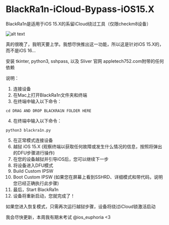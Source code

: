 # BlackRa1n-iCloud-Bypass-iOS15.X
BlackRa1n是适用于iOS 15.X的系留iCloud绕过工具（仅限checkm8设备）

![alt text](https://github.com/bartektenDev/BlackRa1n-iCloud-Bypass-iOS15.X/blob/main/Screen%20Shot%202022-12-13%20at%202.25.12%20AM.png)

真的很晚了，我明天要上学。我想尽快推出这一功能，所以这是针对iOS 15.X的，而不是iOS 16...

安装 tkinter, python3, sshpass, 以及 Sliver 官网 appletech752.com附带的任何依赖

说明：
1. 连接设备
2. 在Mac上打开BlackRa1n文件夹和终端
3. 在终端中输入以下命令：
```
cd DRAG AND DROP BLACKRA1N FOLDER HERE
```
4. 在终端中输入以下命令：
```
python3 blackra1n.py
```
5. 在正常模式连接设备
6. 越狱 iOS 15.X (观察终端以获取任何故障或发生什么情况的信息，按照将弹出的DFU步骤进行操作)
7. 在您的设备越狱并引导iOS后，您可以继续下一步
8. 将设备进入DFU模式
8. Build Custom IPSW
9. Boot Custom IPSW (如果您在屏幕上看到SSHRD、详细模式和带代码，说明您已经正确执行此步骤)
10. 最后，Start BlackRa1n
11. 设备将重新启动，您就完成了！

如果您进入恢复模式，只需再次运行越狱步骤，设备将绕过iCloud锁激活启动


我会尽快更新，本周我有期末考试 @ios_euphoria <3
